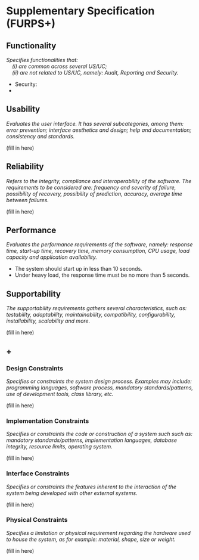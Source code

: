 # Supplementary Specification (FURPS+)

## Functionality

_Specifies functionalities that:  
&nbsp; &nbsp; (i) are common across several US/UC;  
&nbsp; &nbsp; (ii) are not related to US/UC, namely: Audit, Reporting and Security._

- Security:
 -

## Usability

_Evaluates the user interface. It has several subcategories,
among them: error prevention; interface aesthetics and design; help and
documentation; consistency and standards._

(fill in here)

## Reliability
_Refers to the integrity, compliance and interoperability of the software. The requirements to be considered are: frequency and severity of failure, possibility of recovery, possibility of prediction, accuracy, average time between failures._

(fill in here)

## Performance
_Evaluates the performance requirements of the software, namely: response time, start-up time, recovery time, memory consumption, CPU usage, load capacity and application availability._

- The system should start up in less than 10 seconds.
- Under heavy load, the response time must be no more than 5 seconds.

## Supportability
_The supportability requirements gathers several characteristics, such as:
testability, adaptability, maintainability, compatibility,
configurability, installability, scalability and more._

(fill in here)

## +

### Design Constraints

_Specifies or constraints the system design process. Examples may include: programming languages, software process, mandatory standards/patterns, use of development tools, class library, etc._

(fill in here)

### Implementation Constraints

_Specifies or constraints the code or construction of a system such
such as: mandatory standards/patterns, implementation languages,
database integrity, resource limits, operating system._

(fill in here)

### Interface Constraints
_Specifies or constraints the features inherent to the interaction of the
system being developed with other external systems._

(fill in here)

### Physical Constraints

_Specifies a limitation or physical requirement regarding the hardware used to house the system, as for example: material, shape, size or weight._

(fill in here)